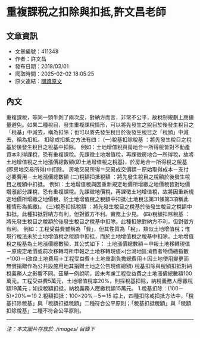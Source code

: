 # 重複課稅之扣除與扣抵,許文昌老師

## 文章資訊
- 文章編號：411348
- 作者：許文昌
- 發布日期：2018/03/01
- 爬取時間：2025-02-02 18:05:25
- 原文連結：[閱讀原文](https://real-estate.get.com.tw/Columns/detail.aspx?no=411348)

## 內文
重複課稅，等同一頭牛剝了兩次皮，對納方而言，非常不公平，故稅制規劃上應儘量避免。如果二種稅目，發生重複課稅情形，可以將先發生之稅目於後發生稅目之「稅基」中減去，稱為扣除；也可以將先發生稅目於後發生稅目之「稅額」中減去，稱為扣抵。
扣除或扣抵之方法有四：
(一)稅基扣除稅基
：將先發生稅目之稅基於後發生稅目之稅基中扣除。
例如：土地增值稅與房地合一所得稅皆對不動產資本利得課稅，恐有重複課稅。先課徵土地增值稅，再課徵房地合一所得稅，故將土地增值稅之土地漲價總數額(即土地增值稅之稅基)，於房地合一所得稅之稅基(即房地交易所得)中扣除。
房地交易所得＝交易成交價額－原始取得成本－支付必要費用－土地漲價總數額
(二)稅額扣抵稅額
：將先發生稅目之稅額於後發生稅目之稅額中扣抵。
例如：土地增值稅與因重新規定地價所增繳之地價稅皆對地價增漲部分課稅，恐有重複課稅。先課徵地價稅，再課徵土地增值稅，故將因重新規定地價所增繳之地價稅，於土地增值稅之稅額中扣抵(土地稅法第31條第3項稱此種情形為抵繳)。
(三)稅基扣抵稅額
：將先發生稅目之稅基於後發生稅目之稅額中扣抵。此種扣抵對納方有利，但對徵方不利。實務上少見。
(四)稅額扣除稅基
：將先發生稅目之稅額於後發生稅目之稅基中扣除。此種扣除對納方不利，但對徵方有利。
例如：工程受益費雖稱為「費」，但其性質為「稅」，類似土地增值稅；惟現行稅法未於土地增值稅之稅額中扣抵，而於土地增值稅之稅基中扣除。土地增值稅之稅基為土地漲價總數額，其公式如下：
土地漲價總數額＝申報土地移轉現值－原規定地價或前次移轉時所申報之土地移轉現值×(台灣地區消費者物價總指數÷100)－(改良土地費用＋工程受益費＋土地重劃負擔總費用＋因土地使用變更而無償捐贈作為公共設施用地其捐贈土地之公告現值總額)
稅基扣除與稅額扣抵對納稅義務人之影響不同。茲舉一例說明，設未考慮工程受益費之土地漲價總數額100萬元，工程受益費5萬元，土地增值稅率20%，則採稅基扣除，納稅義務人應繳稅額19萬元；如採稅額扣抵，納稅義務人應繳稅額15萬元。
1.稅基扣除：(100－5)×20%＝19
2.稅額扣抵：100×20%－5＝15
綜上，四種扣除或扣抵方法中，「稅基扣除稅基」與「稅額扣抵稅額」二種符合公平原則；「稅基扣抵稅額」與「稅額扣除稅基」二種不符合公平原則。

---
*注：本文圖片存放於 ./images/ 目錄下*
